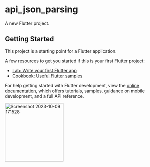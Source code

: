 # api_json_parsing

A new Flutter project.

## Getting Started

This project is a starting point for a Flutter application.

A few resources to get you started if this is your first Flutter project:

- [Lab: Write your first Flutter app](https://docs.flutter.dev/get-started/codelab)
- [Cookbook: Useful Flutter samples](https://docs.flutter.dev/cookbook)

For help getting started with Flutter development, view the
[online documentation](https://docs.flutter.dev/), which offers tutorials,
samples, guidance on mobile development, and a full API reference.

<img width="187" alt="Screenshot 2023-10-09 171528" src="https://github.com/SarthakJaiswal001/api-calling-flutter/assets/96002671/12e11aea-611a-450c-ad74-e2587bc699cb">
